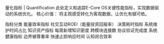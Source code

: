 量化指标 | Quantification
此处定义和追踪E-Core OS关键性能指标，实现数据驱动的系统优化。
核心价值： 将主观感受转化为客观数据，让优化有据可依。

指标分类
能量效率指标
社交互动ROEI（能量投资回报率）
决策耗时指标
系统维护时间占比
知识资产指标
每周新增知识密度
跨模块连接数
协议验证完成度
系统健康指标
边界被尊重率
快速止损响应时间
认知闭合效率